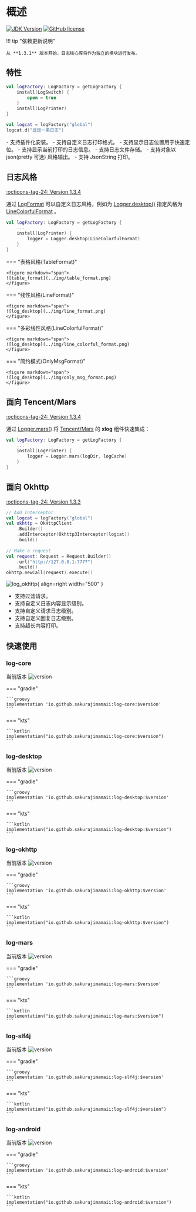 # 概述

[![JDK Version](https://img.shields.io/badge/jdk%20version-17-2300b894?style=flat)](https://img.shields.io/badge/jdk%20version-17-2300b894)
[![GitHub license](https://img.shields.io/badge/license-Apache%20License%202.0-blue.svg?style=flat)](https://www.apache.org/licenses/LICENSE-2.0)

!!! tip "依赖更新说明"

    从 **1.3.1** 版本开始，日志核心库将作为独立的模块进行发布。

## 特性

```kotlin
val logFactory: LogFactory = getLogFactory {
    install(LogSwitch) {
        open = true
    }
    install(LogPrinter)
}

val logcat = logFactory("global")
logcat.d("这是一条日志")
```

<div class="result" markdown>
- 支持插件化安装。
- 支持自定义日志打印格式。
- 支持显示日志位置用于快速定位。
- 支持显示当前打印的日志信息。
- 支持日志文件存储。
- 支持对象以 json(pretty 可选) 风格输出。
- 支持 JsonString 打印。
</div>

## 日志风格

[:octicons-tag-24: Version 1.3.4](https://ave.entropy2020.cn/version/log-core/#134)

通过 [LogFormat](https://api.ave.entropy2020.cn/log/core/com.log.vastgui.core.base/-log-format/index.html) 可以自定义日志风格，例如为 [Logger.desktop()](https://api.ave.entropy2020.cn/log/desktop/com.log.vastgui.desktop/desktop.html) 指定风格为 [LineColorfulFormat](https://api.ave.entropy2020.cn/log/desktop/com.log.vastgui.desktop.format/-line-colorful-format/index.html) 。

```kotlin
val logFactory: LogFactory = getLogFactory {
    ...
    install(LogPrinter) {
        logger = Logger.desktop(LineColorfulFormat)
    }
}
```

<div class="result" markdown>

=== "表格风格(TableFormat)"
    
    <figure markdown="span">
    ![table_format](../img/table_format.png)
    </figure>

=== "线性风格(LineFormat)"

    <figure markdown="span">
    ![log_desktop](../img/line_format.png)
    </figure>

=== "多彩线性风格(LineColorfulFormat)"

    <figure markdown="span">
    ![log_desktop](../img/line_colorful_format.png)
    </figure>

=== "简约模式(OnlyMsgFormat)"

    <figure markdown="span">
    ![log_desktop](../img/only_msg_format.png)
    </figure>

</div>

## 面向 Tencent/Mars

[:octicons-tag-24: Version 1.3.4](https://ave.entropy2020.cn/version/log-mars/#134)

通过 [Logger.mars()](https://api.ave.entropy2020.cn/log/mars/com.log.vastgui.mars/mars.html) 将 [Tencent/Mars](https://github.com/Tencent/mars) 的 **xlog** 组件快速集成： 

```kotlin
val logFactory: LogFactory = getLogFactory {
    ...
    install(LogPrinter) {
        logger = Logger.mars(logDir, logCache)
    }
}
```

## 面向 Okhttp

[:octicons-tag-24: Version 1.3.3](https://ave.entropy2020.cn/version/log-okhttp/#133)

```kotlin
// Add Interceptor 
val logcat = logFactory("global") 
val okhttp = OkHttpClient
    .Builder()
    .addInterceptor(Okhttp3Interceptor(logcat))     
    .build()  
    
// Make a request 
val request: Request = Request.Builder()
    .url("http://127.0.0.1:7777")
    .build()
okhttp.newCall(request).execute()
```
<div class="result" markdown>

![log_okhttp](../img/okhttp.png){ align=right width="500" }

- 支持过滤请求。
- 支持自定义日志内容显示级别。
- 支持自定义请求日志级别。
- 支持自定义回复日志级别。
- 支持超长内容打印。

</div>

## 快速使用

### log-core

当前版本 ![version](https://img.shields.io/maven-central/v/io.github.sakurajimamaii/log-core)

=== "gradle"

    ```groovy
    implementation 'io.github.sakurajimamaii:log-core:$version'
    ```

=== "kts"

    ```kotlin
    implementation("io.github.sakurajimamaii:log-core:$version")
    ```

### log-desktop

当前版本 ![version](https://img.shields.io/maven-central/v/io.github.sakurajimamaii/log-desktop)

=== "gradle"

    ```groovy
    implementation 'io.github.sakurajimamaii:log-desktop:$version'
    ```

=== "kts"

    ```kotlin
    implementation("io.github.sakurajimamaii:log-desktop:$version")
    ```

### log-okhttp

当前版本 ![version](https://img.shields.io/maven-central/v/io.github.sakurajimamaii/log-okhttp)

=== "gradle"

    ```groovy
    implementation 'io.github.sakurajimamaii:log-okhttp:$version'
    ```

=== "kts"

    ```kotlin
    implementation("io.github.sakurajimamaii:log-okhttp:$version")
    ```

### log-mars

当前版本 ![version](https://img.shields.io/maven-central/v/io.github.sakurajimamaii/log-mars)

=== "gradle"

    ```groovy
    implementation 'io.github.sakurajimamaii:log-mars:$version'
    ```

=== "kts"

    ```kotlin
    implementation("io.github.sakurajimamaii:log-mars:$version")
    ```

### log-slf4j

当前版本 ![version](https://img.shields.io/maven-central/v/io.github.sakurajimamaii/log-slf4j)

=== "gradle"

    ```groovy
    implementation 'io.github.sakurajimamaii:log-slf4j:$version'
    ```

=== "kts"

    ```kotlin
    implementation("io.github.sakurajimamaii:log-slf4j:$version")
    ```

### log-android

当前版本 ![version](https://img.shields.io/maven-central/v/io.github.sakurajimamaii/log-android)

=== "gradle"

    ```groovy
    implementation 'io.github.sakurajimamaii:log-android:$version'
    ```

=== "kts"

    ```kotlin
    implementation("io.github.sakurajimamaii:log-android:$version")
    ```
